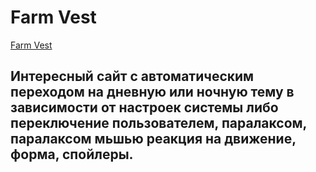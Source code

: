 # Farm Vest
[Farm Vest](https://serdzhius.github.io/farm-vest/)
## Интересный сайт с автоматическим переходом на дневную или ночную тему в зависимости от настроек системы либо переключение пользователем, паралаксом, паралаксом мьшью реакция на движение, форма, спойлеры.
